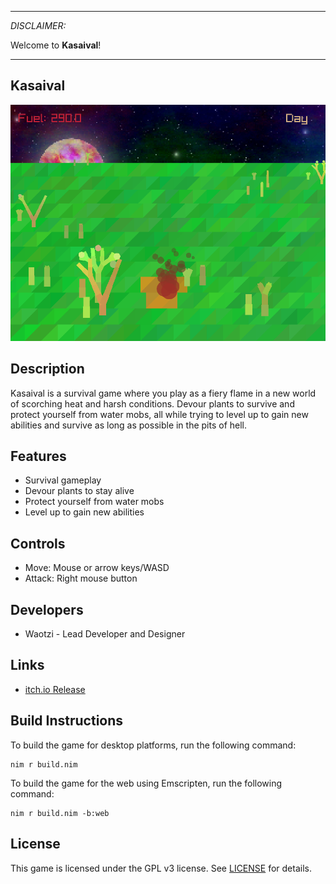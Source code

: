-----------------------------------

_DISCLAIMER:_

Welcome to **Kasaival**!

-----------------------------------

## Kasaival

![Kasaival](screenshots/screenshot000.png "Kasaival")


## Description

Kasaival is a survival game where you play as a fiery flame in a new world of scorching heat and harsh conditions. Devour plants to survive and protect yourself from water mobs, all while trying to level up to gain new abilities and survive as long as possible in the pits of hell.

## Features

- Survival gameplay
- Devour plants to stay alive
- Protect yourself from water mobs
- Level up to gain new abilities

## Controls

- Move: Mouse or arrow keys/WASD
- Attack: Right mouse button

## Developers

- Waotzi - Lead Developer and Designer

## Links

- [itch.io Release](https://waotzi.itch.io/kasaival)

## Build Instructions

To build the game for desktop platforms, run the following command:

    nim r build.nim

To build the game for the web using Emscripten, run the following command:

    nim r build.nim -b:web

## License

This game is licensed under the GPL v3 license. See [LICENSE](LICENSE) for details.
